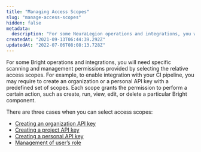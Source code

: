 ```yaml
---
title: "Managing Access Scopes"
slug: "manage-access-scopes"
hidden: false
metadata: 
  description: "For some NeuraLegion operations and integrations, you will need specific scanning and management permissions provided by selecting the relative access scopes."
createdAt: "2021-09-13T06:44:39.292Z"
updatedAt: "2022-07-06T08:08:13.728Z"
---
```

For some Bright operations and integrations, you will need specific scanning and management permissions provided by selecting the relative access scopes. For example, to enable integration with your CI pipeline, you may require to create an organization or a personal API key with a predefined set of scopes. Each scope grants the permission to perform a certain action, such as create, run, view, edit, or delete a particular Bright component. 

There are three cases when you can select access scopes:
* [Creating an organization API key](/docs/organization-api-key-scopes)
* [Creating a project API key](/docs/project-api-key-scopes)
* [Creating a personal API key](/docs/personal-api-key-scopes)
* [Management of user’s role](/docs/role-management-scopes)
